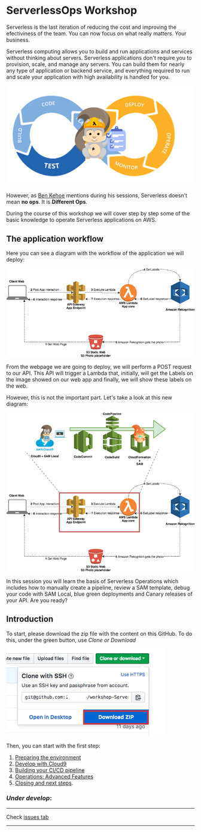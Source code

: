 # ServerlessOps Workshop

Serverless is the last iteration of reducing the cost and improving the efectiviness of the team. You can now focus on what really matters. Your business. 

Serverless computing allows you to build and run applications and services without thinking about servers. Serverless applications don't require you to provision, scale, and manage any servers. You can build them for nearly any type of application or backend service, and everything required to run and scale your application with high availability is handled for you.

<img src="documentation/images/devops.png"/>

However, as [Ben Kehoe](https://www.slideshare.net/BenKehoe/serverless-operations-for-the-irobot-fleet) mentions during his sessions, Serverless doesn't mean **no ops**. It is **Different Ops**.

During the course of this workshop we will cover step by step some of the basic knowledge to operate Serverless applications on AWS.

## The application workflow

Here you can see a diagram with the workflow of the application we will deploy:

<img src="documentation/images/diagrams/serverlessops-workshop-app1.png" />

From the webpage we are going to deploy, we will perform a POST request to our API. This API will trigger a Lambda that, initially, will get the Labels on the image showed on our web app and finally, we will show these labels on the web.

However, this is not the important part. Let's take a look at this new diagram:

<img src="documentation/images/diagrams/serverlessops-workshop-workflow.png" />

In this session you will learn the basis of Serverless Operations which includes how to manually create a pipeline, review a SAM template, debug your code with SAM Local, blue green deployments and Canary releases of your API. Are you ready?

## Introduction

To start, please download the zip file with the content on this GitHub. To do this, under the green button, use *Clone or Download*

<img src="documentation/images/0_download_content.png" />

Then, you can start with the first step:

1. [Preparing the environment](documentation/1_preparing_environment)
2. [Develop with Cloud9](documentation/2_develop_with_cloud9)
3. [Building your CI/CD pipeline](documentation/3_building_your_ci_cd_pipeline)
4. [Operations: Advanced Features](documentation/4_operations_advanced_features)
5. [Closing and next steps](documentation/5_closing_and_next_steps).


### *Under develop*:


--------
Check [issues tab](../../issues)

--------